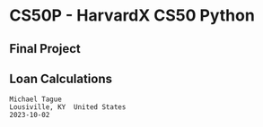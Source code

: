 # CS50P - HarvardX CS50 Python

## Final Project

## Loan Calculations

    Michael Tague
    Lousiville, KY  United States
    2023-10-02